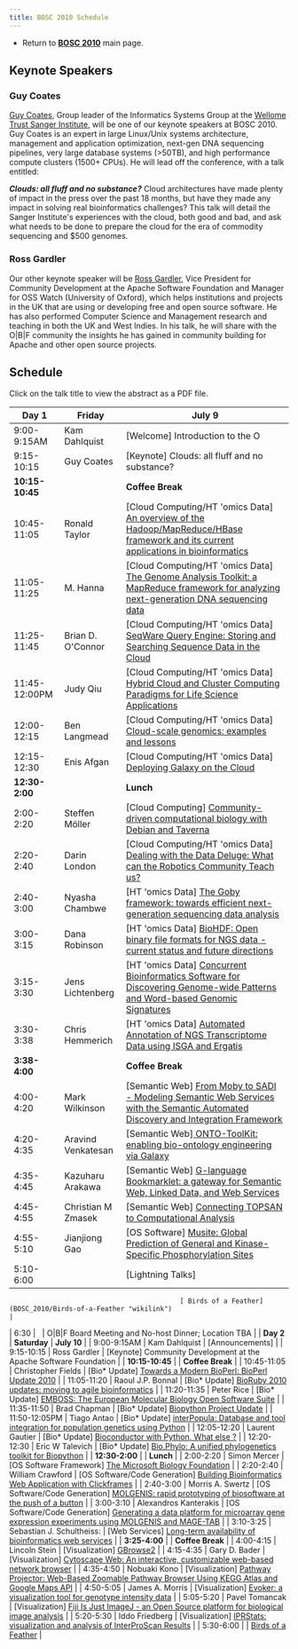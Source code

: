 ```yaml
---
title: BOSC 2010 Schedule
---
```


-   Return to **[ BOSC 2010](BOSC_2010 "wikilink")** main page.

Keynote Speakers
----------------

### Guy Coates

[Guy Coates](http://uk.linkedin.com/pub/guy-coates/3/b5b/9b0), Group
leader of the Informatics Systems Group at the [Wellome Trust Sanger
Institute](http://www.sanger.ac.uk/), will be one of our keynote
speakers at BOSC 2010. Guy Coates is an expert in large Linux/Unix
systems architecture, management and application optimization, next-gen
DNA sequencing pipelines, very large database systems (&gt;50TB), and
high performance compute clusters (1500+ CPUs). He will lead off the
conference, with a talk entitled:

***Clouds: all fluff and no substance?*** Cloud architectures have made
plenty of impact in the press over the past 18 months, but have they
made any impact in solving real bioinformatics challenges? This talk
will detail the Sanger Institute's experiences with the cloud, both good
and bad, and ask what needs to be done to prepare the cloud for the era
of commodity sequencing and $500 genomes.

### Ross Gardler

Our other keynote speaker will be [Ross
Gardler](http://www.linkedin.com/in/rossgardler), Vice President for
Community Development at the Apache Software Foundation and Manager for
OSS Watch (University of Oxford), which helps institutions and projects
in the UK that are using or developing free and open source software. He
has also performed Computer Science and Management research and teaching
in both the UK and West Indies. In his talk, he will share with the
O|B|F community the insights he has gained in community building for
Apache and other open source projects.

Schedule
--------

Click on the talk title to view the abstract as a PDF file.

| Day 1           | Friday                    | July 9                                                                                                                                                                       |
|-----------------|---------------------------|------------------------------------------------------------------------------------------------------------------------------------------------------------------------------|
| 9:00-9:15AM     | Kam Dahlquist             | \[Welcome\] Introduction to the O|B|F and Welcome to BOSC 2010                                                                                                               |
| 9:15-10:15      | Guy Coates                | \[Keynote\] Clouds: all fluff and no substance?                                                                                                                              |
| **10:15-10:45** |                           | **Coffee Break**                                                                                                                                                             |
| 10:45-11:05     | Ronald Taylor             | \[Cloud Computing/HT 'omics Data\] [ An overview of the Hadoop/MapReduce/HBase framework and its current applications in bioinformatics](Media:29_BOSC2010.pdf "wikilink")   |
| 11:05-11:25     | M. Hanna                  | \[Cloud Computing/HT 'omics Data\] [ The Genome Analysis Toolkit: a MapReduce framework for analyzing next-generation DNA sequencing data](Media:18_BOSC2010.pdf "wikilink") |
| 11:25-11:45     | Brian D. O'Connor         | \[Cloud Computing/HT 'omics Data\] [ SeqWare Query Engine: Storing and Searching Sequence Data in the Cloud](Media:39_BOSC2010.pdf "wikilink")                               |
| 11:45-12:00PM   | Judy Qiu                  | \[Cloud Computing/HT 'omics Data\] [ Hybrid Cloud and Cluster Computing Paradigms for Life Science Applications](Media:40_BOSC2010.pdf "wikilink")                           |
| 12:00-12:15     | Ben Langmead              | \[Cloud Computing/HT 'omics Data\] [ Cloud-scale genomics: examples and lessons](Media:42_BOSC2010.pdf "wikilink")                                                           |
| 12:15-12:30     | Enis Afgan                | \[Cloud Computing/HT 'omics Data\] [ Deploying Galaxy on the Cloud](Media:43_BOSC2010.pdf "wikilink")                                                                        |
| **12:30-2:00**  |                           | **Lunch**                                                                                                                                                                    |
| 2:00-2:20       | Steffen Möller            | \[Cloud Computing\] [ Community-driven computational biology with Debian and Taverna](Media:26_BOSC2010.pdf "wikilink")                                                      |
| 2:20-2:40       | Darin London              | \[Cloud Computing/HT 'omics Data\] [ Dealing with the Data Deluge: What can the Robotics Community Teach us?](Media:3_BOSC2010.pdf "wikilink")                               |
| 2:40-3:00       | Nyasha Chambwe            | \[HT 'omics Data\] [ The Goby framework: towards efficient next-generation sequencing data analysis](Media:19_BOSC2010.pdf "wikilink")                                       |
| 3:00-3:15       | Dana Robinson             | \[HT 'omics Data\] [ BioHDF: Open binary file formats for NGS data - current status and future directions](Media:10_BOSC2010.pdf "wikilink")                                 |
| 3:15-3:30       | Jens Lichtenberg          | \[HT 'omics Data\] [ Concurrent Bioinformatics Software for Discovering Genome-wide Patterns and Word-based Genomic Signatures](Media:28_BOSC2010.pdf "wikilink")            |
| 3:30-3:38       | Chris Hemmerich           | \[HT 'omics Data\] [ Automated Annotation of NGS Transcriptome Data using ISGA and Ergatis](Media:30_BOSC2010.pdf "wikilink")                                                |
| **3:38-4:00**   |                           | **Coffee Break**                                                                                                                                                             |
| 4:00-4:20       | Mark Wilkinson            | \[Semantic Web\] [ From Moby to SADI - Modeling Semantic Web Services with the Semantic Automated Discovery and Integration Framework](Media:4_BOSC2010.pdf "wikilink")      |
| 4:20-4:35       | Aravind Venkatesan        | \[Semantic Web\][ ONTO-ToolKit: enabling bio-ontology engineering via Galaxy](Media:21_BOSC2010.pdf "wikilink")                                                              |
| 4:35-4:45       | Kazuharu Arakawa          | \[Semantic Web\] [ G-language Bookmarklet: a gateway for Semantic Web, Linked Data, and Web Services](Media:6_BOSC2010.pdf "wikilink")                                       |
| 4:45-4:55       | Christian M Zmasek        | \[Semantic Web\] [ Connecting TOPSAN to Computational Analysis](Media:25_BOSC2010.pdf "wikilink")                                                                            |
| 4:55-5:10       | Jianjiong Gao             | \[OS Software\] [ Musite: Global Prediction of General and Kinase-Specific Phosphorylation Sites](Media:20_BOSC2010.pdf "wikilink")                                          |
| 5:10-6:00       |                           | \[Lightning Talks\]                                                                                                                                                          
                                                                                                                                                                                                                             
                                               [ Birds of a Feather](BOSC_2010/Birds-of-a-Feather "wikilink")                                                                                                                |
| 6:30            |                           | O|B|F Board Meeting and No-host Dinner; Location TBA                                                                                                                         |
| **Day 2**       | **Saturday**              | **July 10**                                                                                                                                                                  |
| 9:00-9:15AM     | Kam Dahlquist             | \[Announcements\]                                                                                                                                                            |
| 9:15-10:15      | Ross Gardler              | \[Keynote\] Community Development at the Apache Software Foundation                                                                                                          |
| **10:15-10:45** |                           | **Coffee Break**                                                                                                                                                             |
| 10:45-11:05     | Christopher Fields        | \[Bio\* Update\] [ Towards a Modern BioPerl: BioPerl Update 2010](Media:22_BOSC2010.pdf "wikilink")                                                                          |
| 11:05-11:20     | Raoul J.P. Bonnal         | \[Bio\* Update\] [ BioRuby 2010 updates: moving to agile bioinformatics](Media:15_BOSC2010.pdf "wikilink")                                                                   |
| 11:20-11:35     | Peter Rice                | \[Bio\* Update\] [ EMBOSS: The European Molecular Biology Open Software Suite](Media:14_BOSC2010.pdf "wikilink")                                                             |
| 11:35-11:50     | Brad Chapman              | \[Bio\* Update\] [ Biopython Project Update](Media:16_BOSC2010.pdf "wikilink")                                                                                               |
| 11:50-12:05PM   | Tiago Antao               | \[Bio\* Update\] [ interPopula: Database and tool integration for population genetics using Python](Media:13_BOSC2010.pdf "wikilink")                                        |
| 12:05-12:20     | Laurent Gautier           | \[Bio\* Update\] [ Bioconductor with Python, What else ?](Media:2_BOSC2010.pdf "wikilink")                                                                                   |
| 12:20-12:30     | Eric W Talevich           | \[Bio\* Update\] [ Bio.Phylo: A unified phylogenetics toolkit for Biopython](Media:8_BOSC2010.pdf "wikilink")                                                                |
| **12:30-2:00**  |                           | **Lunch**                                                                                                                                                                    |
| 2:00-2:20       | Simon Mercer              | \[OS Software Framework\] [ The Microsoft Biology Foundation](Media:9_BOSC2010.pdf "wikilink")                                                                               |
| 2:20-2:40       | William Crawford          | \[OS Software/Code Generation\] [ Building Bioinformatics Web Application with Clickframes](Media:36_BOSC2010.pdf "wikilink")                                                |
| 2:40-3:00       | Morris A. Swertz          | \[OS Software/Code Generation\] [ MOLGENIS: rapid prototyping of biosoftware at the push of a button](Media:24_BOSC2010.pdf "wikilink")                                      |
| 3:00-3:10       | Alexandros Kanterakis     | \[OS Software/Code Generation\] [ Generating a data platform for microarray gene expression experiments using MOLGENIS and MAGE-TAB](Media:17_BOSC2010.pdf "wikilink")       |
| 3:10-3:25       | Sebastian J. Schultheiss: | \[Web Services\] [ Long-term availability of bioinformatics web services](Media:5_BOSC2010.pdf "wikilink")                                                                   |
| **3:25-4:00**   |                           | **Coffee Break**                                                                                                                                                             |
| 4:00-4:15       | Lincoln Stein             | \[Visualization\] [ GBrowse2](Media:34_BOSC2010.pdf "wikilink")                                                                                                              |
| 4:15-4:35       | Gary D. Bader             | \[Visualization\] [ Cytoscape Web: An interactive, customizable web-based network browser](Media:12_BOSC2010.pdf "wikilink")                                                 |
| 4:35-4:50       | Nobuaki Kono              | \[Visualization\] [ Pathway Projector: Web-Based Zoomable Pathway Browser Using KEGG Atlas and Google Maps API](Media:38_BOSC2010.pdf "wikilink")                            |
| 4:50-5:05       | James A. Morris           | \[Visualization\] [ Evoker: a visualization tool for genotype intensity data](Media:7_BOSC2010.pdf "wikilink")                                                               |
| 5:05-5:20       | Pavel Tomancak            | \[Visualization\] [ Fiji Is Just ImageJ - an Open Source platform for biological image analysis](Media:11_BOSC2010.pdf "wikilink")                                           |
| 5:20-5:30       | Iddo Friedberg            | \[Visualization\] [ IPRStats: visualization and analysis of InterProScan Results](Media:32_BOSC2010.pdf "wikilink")                                                          |
| 5:30-6:00       |                           | [ Birds of a Feather](BOSC_2010/Birds-of-a-Feather "wikilink")                                                                                                               |


